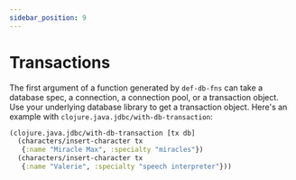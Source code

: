 ```yaml
---
sidebar_position: 9
---
```


# Transactions

The first argument of a function generated by `def-db-fns` can take a database spec, a connection, a connection pool, or a transaction object. Use your underlying database library to get a transaction object. Here's an example with `clojure.java.jdbc/with-db-transaction`:

```clojure
(clojure.java.jdbc/with-db-transaction [tx db]
  (characters/insert-character tx
   {:name "Miracle Max", :specialty "miracles"})
  (characters/insert-character tx
   {:name "Valerie", :specialty "speech interpreter"}))
```
